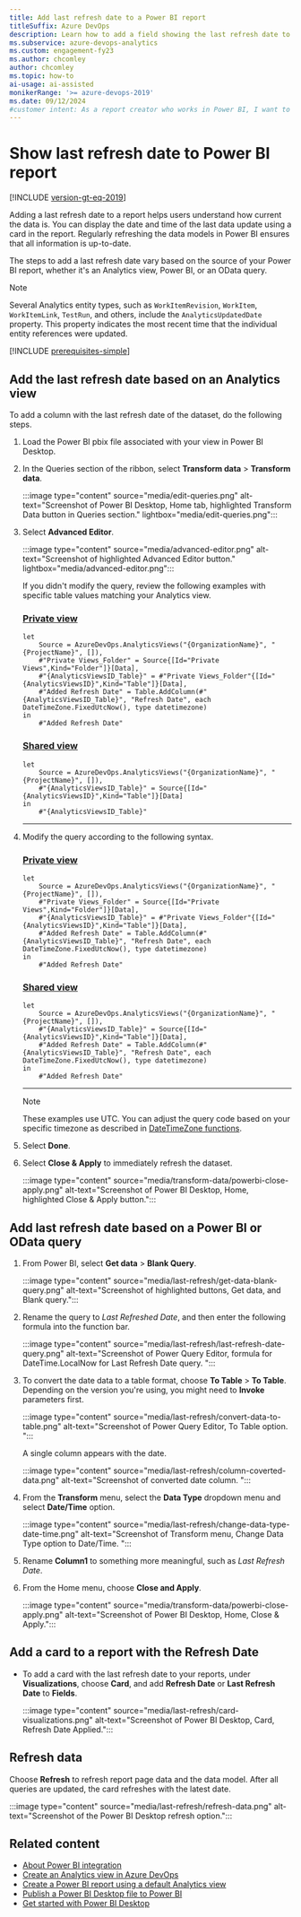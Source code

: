 ```yaml
---
title: Add last refresh date to a Power BI report 
titleSuffix: Azure DevOps
description: Learn how to add a field showing the last refresh date to an existing Power BI report based on Analytics.  
ms.subservice: azure-devops-analytics
ms.custom: engagement-fy23
ms.author: chcomley
author: chcomley
ms.topic: how-to
ai-usage: ai-assisted
monikerRange: '>= azure-devops-2019'
ms.date: 09/12/2024
#customer intent: As a report creator who works in Power BI, I want to add last refresh information to my reports to let users know that the data is current.
---
```


# Show last refresh date to Power BI report

[!INCLUDE [version-gt-eq-2019](../../includes/version-gt-eq-2019.md)]

Adding a last refresh date to a report helps users understand how current the data is. You can display the date and time of the last data update using a card in the report. Regularly refreshing the data models in Power BI ensures that all information is up-to-date.

The steps to add a last refresh date vary based on the source of your Power BI report, whether it's an Analytics view, Power BI, or an OData query.

> [!NOTE]  
> Several Analytics entity types, such as `WorkItemRevision`, `WorkItem`, `WorkItemLink`, `TestRun`, and others, include the `AnalyticsUpdatedDate` property. This property indicates the most recent time that the individual entity references were updated.

[!INCLUDE [prerequisites-simple](../includes/analytics-prerequisites-simple.md)]

## Add the last refresh date based on an Analytics view

To add a column with the last refresh date of the dataset, do the following steps.  

1. Load the Power BI pbix file associated with your view in Power BI Desktop.  
1. In the Queries section of the ribbon, select **Transform data** > **Transform data**.

   :::image type="content" source="media/edit-queries.png" alt-text="Screenshot of Power BI Desktop, Home tab, highlighted Transform Data button in Queries section." lightbox="media/edit-queries.png":::

1. Select **Advanced Editor**.  

   :::image type="content" source="media/advanced-editor.png" alt-text="Screenshot of highlighted Advanced Editor button." lightbox="media/advanced-editor.png":::

   If you didn't modify the query, review the following examples with specific table values matching your Analytics view.

   ### [Private view](#tab/private/)

   ```Query
   let
       Source = AzureDevOps.AnalyticsViews("{OrganizationName}", "{ProjectName}", []),
       #"Private Views_Folder" = Source{[Id="Private Views",Kind="Folder"]}[Data],
       #"{AnalyticsViewsID_Table}" = #"Private Views_Folder"{[Id="{AnalyticsViewsID}",Kind="Table"]}[Data],
       #"Added Refresh Date" = Table.AddColumn(#"{AnalyticsViewsID_Table}", "Refresh Date", each DateTimeZone.FixedUtcNow(), type datetimezone)
   in
       #"Added Refresh Date"
   ```

   ### [Shared view](#tab/shared/)

   ```Query
   let
       Source = AzureDevOps.AnalyticsViews("{OrganizationName}", "{ProjectName}", []),
       #"{AnalyticsViewsID_Table}" = Source{[Id="{AnalyticsViewsID}",Kind="Table"]}[Data]
   in
       #"{AnalyticsViewsID_Table}"
   ```

   ***

1. Modify the query according to the following syntax.  

   ### [Private view](#tab/private/)

   ```Query
   let
       Source = AzureDevOps.AnalyticsViews("{OrganizationName}", "{ProjectName}", []),
       #"Private Views_Folder" = Source{[Id="Private Views",Kind="Folder"]}[Data],
       #"{AnalyticsViewsID_Table}" = #"Private Views_Folder"{[Id="{AnalyticsViewsID}",Kind="Table"]}[Data],
       #"Added Refresh Date" = Table.AddColumn(#"{AnalyticsViewsID_Table}", "Refresh Date", each DateTimeZone.FixedUtcNow(), type datetimezone)
   in
       #"Added Refresh Date"
   ```

   ### [Shared view](#tab/shared/)

   ```Query
   let
       Source = AzureDevOps.AnalyticsViews("{OrganizationName}", "{ProjectName}", []),
       #"{AnalyticsViewsID_Table}" = Source{[Id="{AnalyticsViewsID}",Kind="Table"]}[Data],
       #"Added Refresh Date" = Table.AddColumn(#"{AnalyticsViewsID_Table}", "Refresh Date", each DateTimeZone.FixedUtcNow(), type datetimezone)
   in
       #"Added Refresh Date"
   ```
 
   ***

   > [!NOTE]  
   > These examples use UTC. You can adjust the query code based on your specific timezone as described in [DateTimeZone functions](/powerquery-m/datetimezone-functions).

1. Select **Done**.
1. Select **Close & Apply** to immediately refresh the dataset.

   :::image type="content" source="media/transform-data/powerbi-close-apply.png" alt-text="Screenshot of Power BI Desktop, Home, highlighted Close & Apply button.":::

## Add last refresh date based on a Power BI or OData query

1. From Power BI, select **Get data** > **Blank Query**.

   :::image type="content" source="media/last-refresh/get-data-blank-query.png" alt-text="Screenshot of highlighted buttons, Get data, and Blank query.":::

1. Rename the query to *Last Refreshed Date*, and then enter the following formula into the function bar. 

   :::image type="content" source="media/last-refresh/last-refresh-date-query.png" alt-text="Screenshot of Power Query Editor, formula for DateTime.LocalNow for Last Refresh Date query. ":::

1. To convert the date data to a table format, choose **To Table** > **To Table**. Depending on the version you're using, you might need to **Invoke** parameters first.

   :::image type="content" source="media/last-refresh/convert-data-to-table.png" alt-text="Screenshot of Power Query Editor, To Table option. ":::

   A single column appears with the date.

   :::image type="content" source="media/last-refresh/column-coverted-data.png" alt-text="Screenshot of converted date column. ":::

1. From the **Transform** menu, select the **Data Type** dropdown menu and select **Date/Time** option.

   :::image type="content" source="media/last-refresh/change-data-type-date-time.png" alt-text="Screenshot of Transform menu, Change Data Type option to Date/Time. ":::

1. Rename **Column1** to something more meaningful, such as *Last Refresh Date*.

1. From the Home menu, choose **Close and Apply**.

   :::image type="content" source="media/transform-data/powerbi-close-apply.png" alt-text="Screenshot of Power BI Desktop, Home, Close & Apply.":::

## Add a card to a report with the Refresh Date

- To add a card with the last refresh date to your reports, under **Visualizations**, choose **Card**, and add **Refresh Date** or **Last Refresh Date** to **Fields**.

  :::image type="content" source="media/last-refresh/card-visualizations.png" alt-text="Screenshot of Power BI Desktop, Card, Refresh Date Applied.":::

## Refresh data

Choose **Refresh** to refresh report page data and the data model. After all queries are updated, the card refreshes with the latest date.

:::image type="content" source="media/last-refresh/refresh-data.png" alt-text="Screenshot of the Power BI Desktop refresh option.":::

## Related content

- [About Power BI integration](overview.md)
- [Create an Analytics view in Azure DevOps](analytics-views-create.md)
- [Create a Power BI report using a default Analytics view](create-quick-report.md)
- [Publish a Power BI Desktop file to Power BI](publish-power-bi-desktop-to-power-bi.md)
- [Get started with Power BI Desktop](/power-bi/fundamentals/desktop-getting-started)
